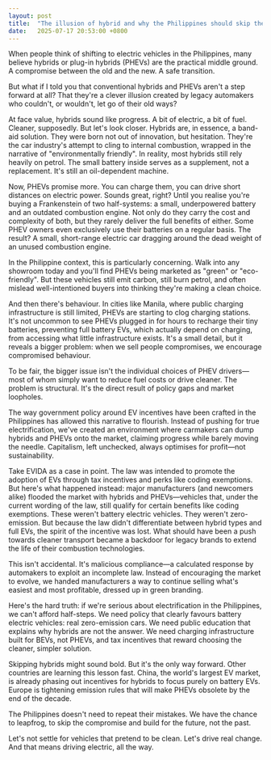 ```yaml
---
layout: post
title:  "The illusion of hybrid and why the Philippines should skip the half-step"
date:   2025-07-17 20:53:00 +0800
---
```


When people think of shifting to electric vehicles in the Philippines, many believe hybrids or plug-in hybrids (PHEVs) are the practical middle ground. A compromise between the old and the new. A safe transition.

But what if I told you that conventional hybrids and PHEVs aren't a step forward at all? That they're a clever illusion created by legacy automakers who couldn't, or wouldn't, let go of their old ways?

At face value, hybrids sound like progress. A bit of electric, a bit of fuel. Cleaner, supposedly. But let's look closer. Hybrids are, in essence, a band-aid solution. They were born not out of innovation, but hesitation. They're the car industry's attempt to cling to internal combustion, wrapped in the narrative of "environmentally friendly". In reality, most hybrids still rely heavily on petrol. The small battery inside serves as a supplement, not a replacement. It's still an oil-dependent machine.

Now, PHEVs promise more. You can charge them, you can drive short distances on electric power. Sounds great, right? Until you realise you're buying a Frankenstein of two half-systems: a small, underpowered battery and an outdated combustion engine. Not only do they carry the cost and complexity of both, but they rarely deliver the full benefits of either. Some PHEV owners even exclusively use their batteries on a regular basis. The result? A small, short-range electric car dragging around the dead weight of an unused combustion engine.

In the Philippine context, this is particularly concerning. Walk into any showroom today and you'll find PHEVs being marketed as "green" or "eco-friendly". But these vehicles still emit carbon, still burn petrol, and often mislead well-intentioned buyers into thinking they're making a clean choice.

And then there's behaviour. In cities like Manila, where public charging infrastructure is still limited, PHEVs are starting to clog charging stations. It's not uncommon to see PHEVs plugged in for hours to recharge their tiny batteries, preventing full battery EVs, which actually depend on charging, from accessing what little infrastructure exists. It's a small detail, but it reveals a bigger problem: when we sell people compromises, we encourage compromised behaviour.

To be fair, the bigger issue isn't the individual choices of PHEV drivers—most of whom simply want to reduce fuel costs or drive cleaner. The problem is structural. It's the direct result of policy gaps and market loopholes.

The way government policy around EV incentives have been crafted in the Philippines has allowed this narrative to flourish. Instead of pushing for true electrification, we've created an environment where carmakers can dump hybrids and PHEVs onto the market, claiming progress while barely moving the needle. Capitalism, left unchecked, always optimises for profit—not sustainability.

Take EVIDA as a case in point. The law was intended to promote the adoption of EVs through tax incentives and perks like coding exemptions. But here's what happened instead: major manufacturers (and newcomers alike) flooded the market with hybrids and PHEVs—vehicles that, under the current wording of the law, still qualify for certain benefits like coding exemptions. These weren't battery electric vehicles. They weren't zero-emission. But because the law didn't differentiate between hybrid types and full EVs, the spirit of the incentive was lost. What should have been a push towards cleaner transport became a backdoor for legacy brands to extend the life of their combustion technologies.

This isn't accidental. It's malicious compliance—a calculated response by automakers to exploit an incomplete law. Instead of encouraging the market to evolve, we handed manufacturers a way to continue selling what's easiest and most profitable, dressed up in green branding.

Here's the hard truth: if we're serious about electrification in the Philippines, we can't afford half-steps. We need policy that clearly favours battery electric vehicles: real zero-emission cars. We need public education that explains why hybrids are not the answer. We need charging infrastructure built for BEVs, not PHEVs, and tax incentives that reward choosing the cleaner, simpler solution.

Skipping hybrids might sound bold. But it's the only way forward. Other countries are learning this lesson fast. China, the world's largest EV market, is already phasing out incentives for hybrids to focus purely on battery EVs. Europe is tightening emission rules that will make PHEVs obsolete by the end of the decade.

The Philippines doesn't need to repeat their mistakes. We have the chance to leapfrog, to skip the compromise and build for the future, not the past.

Let's not settle for vehicles that pretend to be clean. Let's drive real change. And that means driving electric, all the way.
